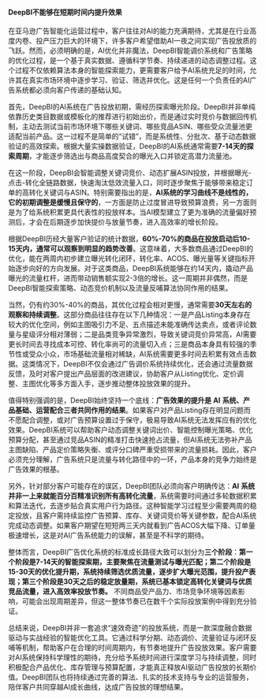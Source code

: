 #### DeepBI不能够在短期时间内提升效果

在亚马逊广告智能化运营过程中，客户往往对AI的能力充满期待，尤其是在行业高度内卷、投产压力巨大的环境下，许多客户希望借助AI一夜之间实现广告投放质的飞跃。然而，必须明确的是，AI优化并非魔法，DeepBI智能调价系统和广告策略的优化过程，是一个基于真实数据、遵循科学节奏、持续递进的动态调整过程。这个过程不仅依赖算法本身的智能探索能力，更需要客户给予AI系统充足的时间，允许其在真实市场环境中逐步学习、验证、筛选并优化。这是任何一个负责任的AI广告系统都必须向客户传递的基础认知。

首先，DeepBI的AI系统在广告投放初期，需经历探索曝光阶段。DeepBI并非单纯依靠历史类目数据或模板化的推荐进行初始出价，而是通过实时竞价与数据回传机制，主动去测试当前市场环境下哪些关键词、哪些竞品ASIN、哪些受众流量池更适配当前产品。这一过程不是简单的“试错”，而是系统性、分批次、基于动态数据验证的高效探索。根据大量实操数据验证，DeepBI的AI系统通常需要**7-14天的探索周期**，才能逐步筛选出与商品高度契合的曝光入口并锁定高潜力流量池。

在这一阶段，DeepBI会智能调整关键词竞价、动态扩展ASIN投放，并根据曝光-点击-转化全链路数据，快速淘汰低效流量入口，同时逐步聚焦于能够带来稳定订单的高转化关键词与ASIN。特别需要指出的是，**AI系统的学习曲线不是线性的，它的初期调整是缓慢且保守的**，一方面是防止过度冒进导致预算浪费，另一方面则是为了给系统积累更具代表性的投放样本。当AI模型建立了更为准确的流量偏好预测后，才会在后期逐步加快提价与放量节奏，进入高效率的增长阶段。

根据DeepBI历经大量客户验证的统计数据，**60%-70%的商品在投放启动后10-15天内，通常可以观察到明显的趋势改善**。这意味着，大多数商品通过DeepBI的优化，能在两周内初步建立曝光转化闭环，转化率、ACOS、曝光量等关键指标开始逐步向好的方向发展。对于这类商品，DeepBI系统能够在约14天内，撬动产品曝光的流量杠杆，进而带动销售额实现2-3倍的增长。这一周期并非偶然，而是DeepBI智能探索策略、动态竞价机制以及流量反哺算法协同作用的结果。

当然，仍有约30%-40%的商品，其优化过程会相对更慢，通常需要**30天左右的观察和持续调整**。这部分商品往往存在以下几种情况：一是产品Listing本身存在较大的优化空间，例如主图吸引力不足、五点描述未能准确传达卖点，或者评论数量与星级评分相对薄弱；二是品类竞争异常激烈，导致关键词竞价异常高，AI需要更长时间去寻找成本可控、转化率尚可的流量切入点；三是商品本身具有较强的季节性或受众小众，市场基础流量相对稀缺，AI系统需要更多时间去积累有效点击数据。这类情况下，DeepBI不仅会通过广告调价系统持续优化，还会通过流量数据反馈，及时对客户提出产品层面的改进建议，协助客户从Listing优化、定价调整、主图优化等多方面入手，逐步推动整体投放效果的提升。

值得特别强调的是，DeepBI始终坚持一个底线：**广告效果的提升是** **AI** **系统、产品基础、运营配合三者共同作用的结果**。如果客户对产品Listing存在明显问题而不愿配合调整，或对广告预算设置过于保守，极易导致AI系统无法发挥应有的优化效果。DeepBI系统可以帮助客户动态调整关键词出价、智能控制曝光策略、优化预算分配，甚至通过竞品ASIN的精准打击快速抢占流量，但AI系统无法弥补产品主图缺陷、产品定价策略失衡、或评分口碑严重受损带来的流量损耗。因此，客户必须充分理解，广告系统只是流量与转化路径中的一环，产品本身的竞争力始终是广告效果的根基。

另外，针对部分客户可能存在的误区，DeepBI团队必须向客户明确传达：**AI** **系统并非一上来就能百分百精准识别所有高转化流量**，系统需要时间通过多轮数据积累和算法迭代，去逐步贴合真实用户行为路径。这种智能学习过程至少需要两周的稳定投放，且客户需持续监控广告预算、库存、关键词竞价等关键参数，配合AI系统完成动态调整。如果客户期望在短短两三天内就看到广告ACOS大幅下降、订单量极速增长，这是对AI广告系统能力的误解，甚至是不科学的期待。

整体而言，DeepBI广告优化系统的标准成长路径大致可以划分为**三个阶段**：**第一个阶段是7-14天的智能探索期，主要聚焦在流量测试与曝光匹配；第二个阶段是15-30天的优化提升期，系统持续筛选优质流量，逐步扩大曝光范围，提升投产表现；第三个阶段是30天之后的稳定放量期，系统已基本锁定高转化关键词与优质竞品流量，进入高效率投放节奏。** 不同商品受产品力、市场竞争环境等因素影响，可能会出现周期差异，但这一整体节奏已在数千个实际投放案例中得到充分验证。

总结来说，DeepBI并非一套追求“速效奇迹”的投放系统，而是一款深度融合数据驱动与实战经验的智能优化工具。它通过科学分期、动态调价、流量验证与闭环反哺等机制，帮助客户在合理的时间周期内，有节奏地提升广告投放效果。客户需要对AI系统保持科学理性的期待，充分给予系统时间进行深度学习与持续调整，同时积极配合产品优化、库存管理与预算配置，才能真正释放AI驱动广告投放的长期价值。DeepBI团队也将持续通过完善的算法、扎实的技术支持与专业的运营服务，陪伴客户共同穿越AI成长曲线，达成广告投放的理想结果。